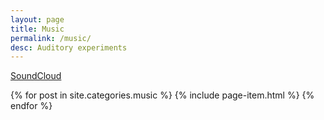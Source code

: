 ```yaml
---
layout: page
title: Music
permalink: /music/
desc: Auditory experiments
---
```


[<i class="fa fa-soundcloud"></i> SoundCloud](https://www.soundcloud.com/potrepka)

<div>
{% for post in site.categories.music %}
  {% include page-item.html %}
{% endfor %}
</div>
